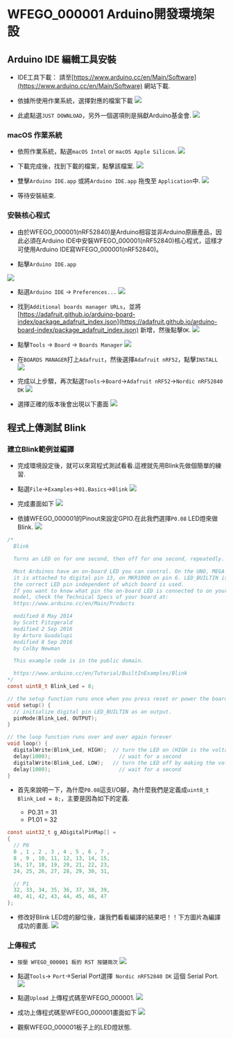 # WFEGO_000001 Arduino開發環境架設

## Arduino IDE 編輯工具安裝
* IDE工具下載： 請至[https://www.arduino.cc/en/Main/Software](https://www.arduino.cc/en/Main/Software) 網站下載.

* 依據所使用作業系統，選擇對應的檔案下載
![](./image/1.png)

* 此處點選`JUST DOWNLOAD`，另外一個選項則是捐獻Arduino基金會.
![](./image/2.png)

### macOS 作業系統

* 依照作業系統，點選`macOS Intel` or `macOS Apple Silicon`.
![](./image/10.png)

* 下載完成後，找到下載的檔案，點擊該檔案.
![](./image/11.png)

* 雙擊`Arduino IDE.app` 或將`Arduino IDE.app` 拖曳至 `Application`中.
![](./image/12.png)

* 等待安裝結束.

### 安裝核心程式

* 由於WFEGO_000001(nRF52840)是Arduino相容並非Arduino原廠產品，因此必須在Arduino IDE中安裝WFEGO_000001(nRF52840)核心程式，這樣才可使用Arduino IDE寫WFEGO_000001(nRF52840)。

* 點擊`Arduino IDE.app` 

![](./image/20.png)

* 點選`Arduino IDE` -> `Preferences...`
![](./image/21.png)

* 找到`Additional boards manager URLs`，並將[https://adafruit.github.io/arduino-board-index/package_adafruit_index.json](https://adafruit.github.io/arduino-board-index/package_adafruit_index.json) 新增，然後點擊`OK`.
![](./image/22.png)

* 點擊`Tools` -> `Board` -> `Boards Manager`
![](./image/23.png)

* 在`BOARDS MANAGER`打上`Adafruit`，然後選擇`Adafruit nRF52`，點擊`INSTALL`
![](./image/24.png)

* 完成以上步驟，再次點選`Tools`->`Board`->`Adafruit nRF52`->`Nordic nRF52840 DK`
![](./image/25.png)

* 選擇正確的版本後會出現以下畫面
![](./image/26.png)

## 程式上傳測試 Blink

### 建立Blink範例並編譯

* 完成環境設定後，就可以來寫程式測試看看.這裡就先用Blink先做個簡單的練習.

* 點選`File`->`Examples`->`01.Basics`->`Blink`
![](./image/30.png)

* 完成畫面如下
![](./image/31.png)

* 依據WFEGO_000001的Pinout來設定GPIO.在此我們選擇`P0.08` LED燈來做Blink.
![](./image/0.png)

```C
/*
  Blink

  Turns an LED on for one second, then off for one second, repeatedly.

  Most Arduinos have an on-board LED you can control. On the UNO, MEGA and ZERO
  it is attached to digital pin 13, on MKR1000 on pin 6. LED_BUILTIN is set to
  the correct LED pin independent of which board is used.
  If you want to know what pin the on-board LED is connected to on your Arduino
  model, check the Technical Specs of your board at:
  https://www.arduino.cc/en/Main/Products

  modified 8 May 2014
  by Scott Fitzgerald
  modified 2 Sep 2016
  by Arturo Guadalupi
  modified 8 Sep 2016
  by Colby Newman

  This example code is in the public domain.

  https://www.arduino.cc/en/Tutorial/BuiltInExamples/Blink
*/
const uint8_t Blink_Led = 8;

// the setup function runs once when you press reset or power the board
void setup() {
  // initialize digital pin LED_BUILTIN as an output.
  pinMode(Blink_Led, OUTPUT);
}

// the loop function runs over and over again forever
void loop() {
  digitalWrite(Blink_Led, HIGH);  // turn the LED on (HIGH is the voltage level)
  delay(1000);                      // wait for a second
  digitalWrite(Blink_Led, LOW);   // turn the LED off by making the voltage LOW
  delay(1000);                      // wait for a second
}
```

* 首先來說明一下，為什麼`P0.08`這支I/O腳，為什麼我們是定義成`uint8_t Blink_Led = 8;`，主要是因為如下的定義.

  * P0.31 = 31
  * P1.01 = 32 

```C
const uint32_t g_ADigitalPinMap[] =
{
  // P0
  0 , 1 , 2 , 3 , 4 , 5 , 6 , 7 ,
  8 , 9 , 10, 11, 12, 13, 14, 15,
  16, 17, 18, 19, 20, 21, 22, 23,
  24, 25, 26, 27, 28, 29, 30, 31,

  // P1
  32, 33, 34, 35, 36, 37, 38, 39,
  40, 41, 42, 43, 44, 45, 46, 47
};

```

* 修改好Blink LED燈的腳位後，讓我們看看編譯的結果吧！！下方圖片為編譯成功的畫面.
![](./image/32.png)

### 上傳程式

* `按壓 WFEGO_000001 板的 RST 按鍵兩次`
![](./image/0.png)

* 點選`Tools`-> `Port`->Serial Port選擇` Nordic nRF52840 DK` 這個 Serial Port.
![](./image/40.png)

* 點選`Upload` 上傳程式碼至WFEGO_000001.
![](./image/41.png)

* 成功上傳程式碼至WFEGO_000001畫面如下
![](./image/42.png)

* 觀察WFEGO_000001板子上的LED燈狀態.






